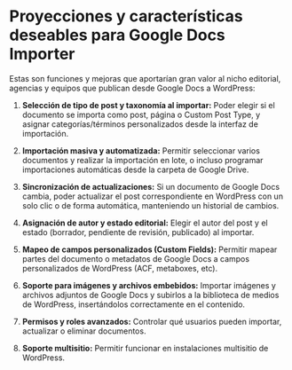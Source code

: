 # Proyecciones y características deseables para Google Docs Importer

Estas son funciones y mejoras que aportarían gran valor al nicho editorial, agencias y equipos que publican desde Google Docs a WordPress:

1. **Selección de tipo de post y taxonomía al importar:** Poder elegir si el documento se importa como post, página o Custom Post Type, y asignar categorías/términos personalizados desde la interfaz de importación.

2. **Importación masiva y automatizada:** Permitir seleccionar varios documentos y realizar la importación en lote, o incluso programar importaciones automáticas desde la carpeta de Google Drive.

3. **Sincronización de actualizaciones:** Si un documento de Google Docs cambia, poder actualizar el post correspondiente en WordPress con un solo clic o de forma automática, manteniendo un historial de cambios.

4. **Asignación de autor y estado editorial:** Elegir el autor del post y el estado (borrador, pendiente de revisión, publicado) al importar.

5. **Mapeo de campos personalizados (Custom Fields):** Permitir mapear partes del documento o metadatos de Google Docs a campos personalizados de WordPress (ACF, metaboxes, etc).

6. **Soporte para imágenes y archivos embebidos:** Importar imágenes y archivos adjuntos de Google Docs y subirlos a la biblioteca de medios de WordPress, insertándolos correctamente en el contenido.

7. **Permisos y roles avanzados:** Controlar qué usuarios pueden importar, actualizar o eliminar documentos.

8. **Soporte multisitio:** Permitir funcionar en instalaciones multisitio de WordPress.
